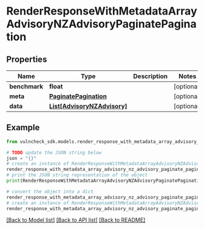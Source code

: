 # RenderResponseWithMetadataArrayAdvisoryNZAdvisoryPaginatePagination


## Properties

Name | Type | Description | Notes
------------ | ------------- | ------------- | -------------
**benchmark** | **float** |  | [optional] 
**meta** | [**PaginatePagination**](PaginatePagination.md) |  | [optional] 
**data** | [**List[AdvisoryNZAdvisory]**](AdvisoryNZAdvisory.md) |  | [optional] 

## Example

```python
from vulncheck_sdk.models.render_response_with_metadata_array_advisory_nz_advisory_paginate_pagination import RenderResponseWithMetadataArrayAdvisoryNZAdvisoryPaginatePagination

# TODO update the JSON string below
json = "{}"
# create an instance of RenderResponseWithMetadataArrayAdvisoryNZAdvisoryPaginatePagination from a JSON string
render_response_with_metadata_array_advisory_nz_advisory_paginate_pagination_instance = RenderResponseWithMetadataArrayAdvisoryNZAdvisoryPaginatePagination.from_json(json)
# print the JSON string representation of the object
print(RenderResponseWithMetadataArrayAdvisoryNZAdvisoryPaginatePagination.to_json())

# convert the object into a dict
render_response_with_metadata_array_advisory_nz_advisory_paginate_pagination_dict = render_response_with_metadata_array_advisory_nz_advisory_paginate_pagination_instance.to_dict()
# create an instance of RenderResponseWithMetadataArrayAdvisoryNZAdvisoryPaginatePagination from a dict
render_response_with_metadata_array_advisory_nz_advisory_paginate_pagination_from_dict = RenderResponseWithMetadataArrayAdvisoryNZAdvisoryPaginatePagination.from_dict(render_response_with_metadata_array_advisory_nz_advisory_paginate_pagination_dict)
```
[[Back to Model list]](../README.md#documentation-for-models) [[Back to API list]](../README.md#documentation-for-api-endpoints) [[Back to README]](../README.md)


